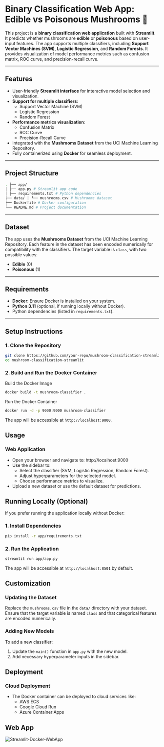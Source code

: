 # Binary Classification Web App: Edible vs Poisonous Mushrooms 🍄

This project is a **binary classification web application** built with **Streamlit**. It predicts whether mushrooms are **edible** or **poisonous** based on user-input features. The app supports multiple classifiers, including **Support Vector Machines (SVM)**, **Logistic Regression**, and **Random Forests**. It provides visualization of model performance metrics such as confusion matrix, ROC curve, and precision-recall curve.

---

## Features

- User-friendly **Streamlit interface** for interactive model selection and visualization.
- **Support for multiple classifiers**:
  - Support Vector Machine (SVM)
  - Logistic Regression
  - Random Forest
- **Performance metrics visualization**:
  - Confusion Matrix
  - ROC Curve
  - Precision-Recall Curve
- Integrated with the **Mushrooms Dataset** from the UCI Machine Learning Repository.
- Fully containerized using **Docker** for seamless deployment.

---

## Project Structure
```bash
. ├── app/
│ ├── app.py # Streamlit app code
│ ├── requirements.txt # Python dependencies
├── data/ │ └── mushrooms.csv # Mushrooms dataset
├── Dockerfile # Docker configuration
└── README.md # Project documentation
```

---

## Dataset

The app uses the **Mushrooms Dataset** from the UCI Machine Learning Repository. Each feature in the dataset has been encoded numerically for compatibility with the classifiers. The target variable is `class`, with two possible values:
- **Edible** (0)
- **Poisonous** (1)

---

## Requirements

- **Docker**: Ensure Docker is installed on your system.
- **Python 3.11** (optional, if running locally without Docker).
- Python dependencies (listed in `requirements.txt`).

---

## Setup Instructions

### 1. Clone the Repository

```bash
git clone https://github.com/your-repo/mushroom-classification-streamlit.git
cd mushroom-classification-streamlit
```

### 2. Build and Run the Docker Container
Build the Docker Image
```bash
docker build -t mushroom-classifier .
```
Run the Docker Container
```bash
docker run -d -p 9000:9000 mushroom-classifier
```
The app will be accessible at `http://localhost:9000`.

## Usage
### Web Application
- Open your browser and navigate to: http://localhost:9000
- Use the sidebar to:
  - Select the classifier (SVM, Logistic Regression, Random Forest).
  - Adjust hyperparameters for the selected model.
  - Choose performance metrics to visualize.
- Upload a new dataset or use the default dataset for predictions.

## Running Locally (Optional)
If you prefer running the application locally without Docker:

### 1. Install Dependencies
```bash
pip install -r app/requirements.txt
```
### 2. Run the Application
```bash
streamlit run app/app.py
```
The app will be accessible at `http://localhost:8501` by default.

## Customization
### Updating the Dataset
Replace the `mushrooms.csv` file in the `data/` directory with your dataset. Ensure that the target variable is named `class` and that categorical features are encoded numerically.

### Adding New Models
To add a new classifier:
1. Update the `main()` function in `app.py` with the new model.
2. Add necessary hyperparameter inputs in the sidebar.

## Deployment
### Cloud Deployment
- The Docker container can be deployed to cloud services like:
  - AWS ECS
  - Google Cloud Run
  - Azure Container Apps


## Web App

![Streamlit-Docker-WebApp](https://github.com/user-attachments/assets/ec5edfdd-0eac-4eb4-9688-3bc8f16f79f7)


